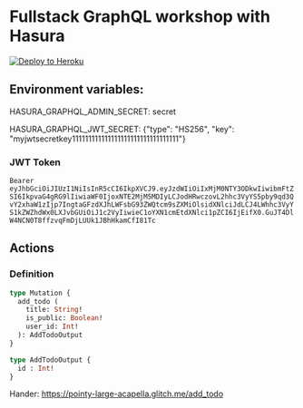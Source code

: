 # Fullstack GraphQL workshop with Hasura

[![Deploy to
Heroku](https://www.herokucdn.com/deploy/button.svg)](https://heroku.com/deploy?template=https://github.com/coco98/3factor-workshop-heroku)

## Environment variables:

HASURA_GRAPHQL_ADMIN_SECRET: secret

HASURA_GRAPHQL_JWT_SECRET: {"type": "HS256", "key": "myjwtsecretkey111111111111111111111111111111111"}

### JWT Token

`Bearer eyJhbGciOiJIUzI1NiIsInR5cCI6IkpXVCJ9.eyJzdWIiOiIxMjM0NTY3ODkwIiwibmFtZSI6IkpvaG4gRG9lIiwiaWF0IjoxNTE2MjM5MDIyLCJodHRwczovL2hhc3VyYS5pby9qd3QvY2xhaW1zIjp7IngtaGFzdXJhLWFsbG93ZWQtcm9sZXMiOlsidXNlciJdLCJ4LWhhc3VyYS1kZWZhdWx0LXJvbGUiOiJ1c2VyIiwieC1oYXN1cmEtdXNlci1pZCI6IjEifX0.GuJT4DlW4NCN0T8ffzvqFmDjLUUk1JBhHkamCfI81Tc`

## Actions

### Definition

```graphql
type Mutation {
  add_todo (
    title: String!
    is_public: Boolean!
    user_id: Int!
  ): AddTodoOutput
}

type AddTodoOutput {
  id : Int!
}
```

Hander: https://pointy-large-acapella.glitch.me/add_todo

